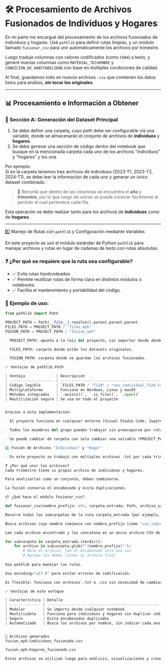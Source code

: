 # 🛠️ Procesamiento de Archivos Fusionados de Individuos y Hogares

En mi parte me encargué del procesamiento de los archivos fusionados de individuos y hogares. Usé `pathlib` para definir rutas limpias, y un módulo llamado `fusionar_csv` para unir automáticamente los archivos por trimestre.

Luego traduje columnas con valores codificados (como `CH04`) a texto, y generé nuevas columnas como `MATERIAL_TECHUMBRE` y `CONDICION_DE_HABITABILIDAD` con base en múltiples condiciones de calidad.

Al final, guardamos todo en nuevos archivos `.csv` que contienen los datos listos para análisis, **sin tocar los originales**.

---

## 📊 Procesamiento e Información a Obtener

### 🧩 Sección A: Generación del Dataset Principal

1. Se debe definir una carpeta, cuyo *path* debe ser configurable vía una variable, donde se almacenarán el conjunto de archivos de **individuos** y **hogares**.  
2. Se debe generar una sección de código dentro del notebook que busque en la mencionada carpeta cada uno de los archivos “individuos” y “hogares” y los una.  

Por ejemplo:  
Si en la carpeta tenemos tres archivos de individuos (2023-T1, 2023-T2, 2024-T1), se debe leer la información de cada uno y generar un único dataset combinado.  

> 📌 Recordá que dentro de las columnas se encuentra el **año** y **trimestre**, por lo que luego de unirse se puede conocer fácilmente el período al cual pertenece cada fila.

Esta operación se debe realizar tanto para los archivos de **individuos** como de **hogares**.

---

1️⃣ Manejo de Rutas con `pathlib` y Configuración mediante Variables

En este proyecto se usó el módulo estándar de Python `pathlib` para manejar archivos y rutas en lugar de cadenas de texto con rutas absolutas.

### ❓ ¿Por qué se requiere que la ruta sea configurable?

- ✅ Evita rutas *hardcodeadas*.
- ✅ Permite reutilizar rutas de forma clara en distintos módulos o notebooks.
- ✅ Facilita el mantenimiento y portabilidad del código.

### 🧪 Ejemplo de uso:

```python
from pathlib import Path

PROJECT_PATH = Path(__file__).resolve().parent.parent.parent
FILES_PATH = PROJECT_PATH / "files_eph"
FUSION_PATH = PROJECT_PATH / "fusion_eph"

- PROJECT_PATH: apunta a la raíz del proyecto, sin importar desde dónde se ejecute.

- FILES_PATH: carpeta donde están los datasets originales.

- FUSION_PATH: carpeta donde se guardan los archivos fusionados.

✅ Ventajas de pathlib.Path

| Ventaja              | Descripción                                       |
| -------------------- | ------------------------------------------------- |
| Código legible       | `FILES_PATH / "T124" / "usu_individual_T124.txt"` |
| Multiplataforma      | Funciona en Windows, Linux y macOS                |
| Métodos integrados   | `.exists()`, `.is_file()`, `.open()`              |
| Reutilización segura | Se usa en todo el proyecto                        |


Gracias a esta implementación:

- El proyecto funciona en cualquier entorno (Visual Studio Code, Jupyter, terminal).

- Todos los miembros del grupo pueden trabajar sin preocuparse por rutas absolutas.

- Se puede cambiar de carpeta con solo cambiar una variable (PROJECT_PATH).

2️⃣ Fusión de Archivos "Individuos" y "Hogar"

- En este proyecto se trabajó con múltiples archivos .txt por cada trimestre del relevamiento de la EPH. Para facilitar el análisis, se desarrolló un módulo que automatiza la unificación (fusión) de los archivos de cada tipo: usu_individual_* y usu_hogar_*

❓ ¿Por qué unir los archivos?
Cada trimestre tiene su propio archivo de individuos y hogares.

Para analizarlos como un conjunto, deben combinarse.

La fusión conserva el encabezado y evita duplicaciones.

📦 ¿Qué hace el módulo fusionar_csv?

def fusionar_csv(nombre_prefijo: str, carpeta_entrada: Path, archivo_salida: Path):

Recorre todas las subcarpetas de la ruta carpeta_entrada (por ejemplo, files_eph/T124, T224, etc.).

Busca archivos cuyo nombre comience con nombre_prefijo (como "usu_individual_" o "usu_hogar_").

Lee cada archivo encontrado y los concatena en un único archivo CSV de salida, escribiendo el encabezado una sola vez.

for subcarpeta in carpeta_entrada.iterdir():
    for archivo in subcarpeta.glob(f"{nombre_prefijo}*"):
        # Abre el archivo, lee el encabezado solo una vez
        # Agrega las demás líneas al archivo final
        
Usa pathlib para manejar las rutas.

Usa encoding="utf-8" para evitar errores de codificación.

Es flexible: funciona con archivos .txt o .csv sin necesidad de cambiar la función.

✅ Ventajas de este enfoque

| Característica | Detalle                                                |
| -------------- | ------------------------------------------------------ |
| Modular        | Se importa desde cualquier notebook                    |
| Reutilizable   | Funciona para individuos y hogares sin duplicar código |
| Seguro         | Evita encabezados duplicados                           |
| Automatizado   | Busca los archivos por nombre, sin indicar cada uno    |


📁 Archivos generados
fusion_eph/individuos_fusionado.csv

fusion_eph/hogares_fusionado.csv

Estos archivos se utilizan luego para análisis, visualizaciones y creación de nuevas columnas.
